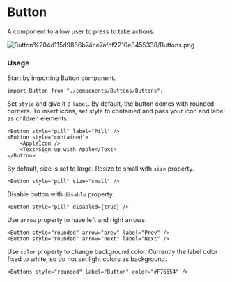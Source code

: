 # Button

A component to allow user to press to take actions.

![Button%204d115d9866b74ce7afcf2210e8455338/Buttons.png](Button%204d115d9866b74ce7afcf2210e8455338/Buttons.png)

### Usage

Start by importing Button component.

```tsx
import Button from "./components/Buttons/Buttons";
```

Set `style` and give it a `label`. By default, the button comes with rounded corners. To insert icons, set style to contained and pass your icon and label as children elements.

```tsx
<Button style="pill" label="Pill" />
<Button style="contained">
	<AppleIcon />
	<Text>Sign up with Apple</Text>
</Button>
```

By default, size is set to large. Resize to small with `size` property.

```tsx
<Button style="pill" size="small" />
```

Disable button with `disable` property.

```tsx
<Button style="pill" disabled={true} />
```

Use `arrow` property to have left and right arrows.

```tsx
<Button style="rounded" arrow="prev" label="Prev" />
<Button style="rounded" arrow="next" label="Next" />
```

Use `color` property to change background color. Currently the label color fixed to white, so do not set light colors as background.

```tsx
<Buttons style="rounded" label="Button" color="#F76654" />
```
